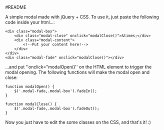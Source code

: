 #README

A simple modal made with jQuery + CSS. To use it, just paste the following code inside your html...:

	<div class="modal-box">
		<div class="modal-close" onclick="modalClose()">&times;</div>
		<div class="modal-content">
			<!--Put your content here!-->
		</div>
	</div>
	<div class="modal-fade" onclick="modalClose()"></div>

...and put ''onclick="modalOpen()'' on the HTML element to trigger the modal opening. The following functions will make the modal open and close:

	function modalOpen() {
		$('.modal-fade,.modal-box').fadeIn();
	}

	function modalClose() {
		$('.modal-fade,.modal-box').fadeOut();
	}

Now you just have to edit the some classes on the CSS, and that's it! :)